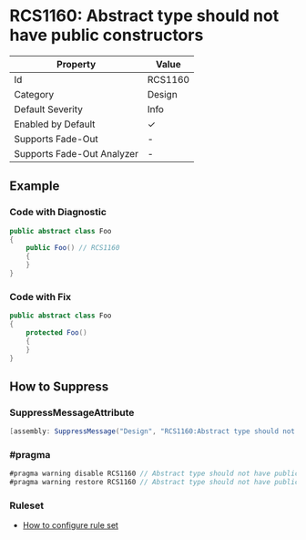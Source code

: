 # RCS1160: Abstract type should not have public constructors

| Property                    | Value    |
| --------------------------- | -------- |
| Id                          | RCS1160  |
| Category                    | Design   |
| Default Severity            | Info     |
| Enabled by Default          | &#x2713; |
| Supports Fade\-Out          | \-       |
| Supports Fade\-Out Analyzer | \-       |

## Example

### Code with Diagnostic

```csharp
public abstract class Foo
{
    public Foo() // RCS1160
    {
    }
}
```

### Code with Fix

```csharp
public abstract class Foo
{
    protected Foo()
    {
    }
}
```

## How to Suppress

### SuppressMessageAttribute

```csharp
[assembly: SuppressMessage("Design", "RCS1160:Abstract type should not have public constructors.", Justification = "<Pending>")]
```

### \#pragma

```csharp
#pragma warning disable RCS1160 // Abstract type should not have public constructors.
#pragma warning restore RCS1160 // Abstract type should not have public constructors.
```

### Ruleset

* [How to configure rule set](../HowToConfigureAnalyzers.md)
